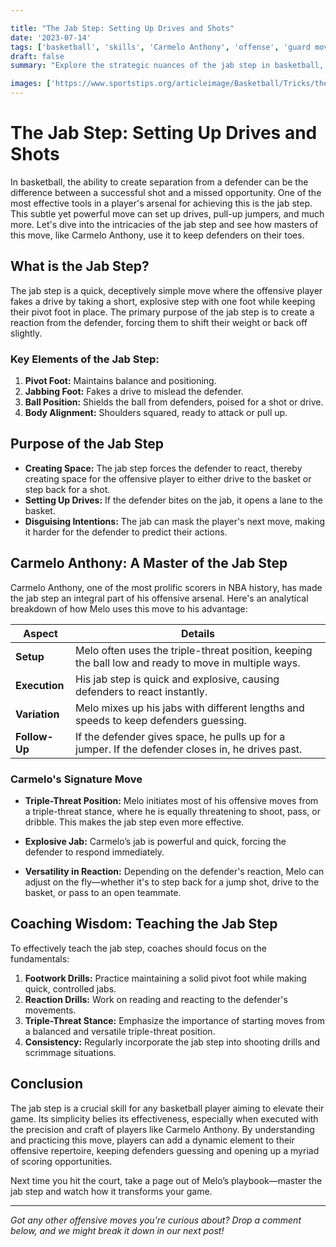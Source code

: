 ```yaml
---

title: "The Jab Step: Setting Up Drives and Shots"
date: '2023-07-14'
tags: ['basketball', 'skills', 'Carmelo Anthony', 'offense', 'guard moves', 'player development', 'footwork', 'coaching tips', 'game strategy']
draft: false
summary: "Explore the strategic nuances of the jab step in basketball, illustrated through the techniques of prolific players like Carmelo Anthony."

images: ['https://www.sportstips.org/articleimage/Basketball/Tricks/the_jab_step_setting_up_drives_and_shots.webp']
---
```


# The Jab Step: Setting Up Drives and Shots

In basketball, the ability to create separation from a defender can be the difference between a successful shot and a missed opportunity. One of the most effective tools in a player's arsenal for achieving this is the jab step. This subtle yet powerful move can set up drives, pull-up jumpers, and much more. Let's dive into the intricacies of the jab step and see how masters of this move, like Carmelo Anthony, use it to keep defenders on their toes.

## What is the Jab Step?

The jab step is a quick, deceptively simple move where the offensive player fakes a drive by taking a short, explosive step with one foot while keeping their pivot foot in place. The primary purpose of the jab step is to create a reaction from the defender, forcing them to shift their weight or back off slightly.

### Key Elements of the Jab Step:

1. **Pivot Foot:** Maintains balance and positioning.
2. **Jabbing Foot:** Fakes a drive to mislead the defender.
3. **Ball Position:** Shields the ball from defenders, poised for a shot or drive.
4. **Body Alignment:** Shoulders squared, ready to attack or pull up.

## Purpose of the Jab Step

- **Creating Space:** The jab step forces the defender to react, thereby creating space for the offensive player to either drive to the basket or step back for a shot.
- **Setting Up Drives:** If the defender bites on the jab, it opens a lane to the basket.
- **Disguising Intentions:** The jab can mask the player's next move, making it harder for the defender to predict their actions.

## Carmelo Anthony: A Master of the Jab Step

Carmelo Anthony, one of the most prolific scorers in NBA history, has made the jab step an integral part of his offensive arsenal. Here's an analytical breakdown of how Melo uses this move to his advantage:

| Aspect      | Details                                                                                               |
|-------------|-------------------------------------------------------------------------------------------------------|
| **Setup**   | Melo often uses the triple-threat position, keeping the ball low and ready to move in multiple ways.  |
| **Execution**| His jab step is quick and explosive, causing defenders to react instantly.                           |
| **Variation**| Melo mixes up his jabs with different lengths and speeds to keep defenders guessing.                 |
| **Follow-Up**| If the defender gives space, he pulls up for a jumper. If the defender closes in, he drives past.    |

### Carmelo's Signature Move

- **Triple-Threat Position:** Melo initiates most of his offensive moves from a triple-threat stance, where he is equally threatening to shoot, pass, or dribble. This makes the jab step even more effective.
  
- **Explosive Jab:** Carmelo’s jab is powerful and quick, forcing the defender to respond immediately.

- **Versatility in Reaction:** Depending on the defender's reaction, Melo can adjust on the fly—whether it's to step back for a jump shot, drive to the basket, or pass to an open teammate.

## Coaching Wisdom: Teaching the Jab Step

To effectively teach the jab step, coaches should focus on the fundamentals:

1. **Footwork Drills:** Practice maintaining a solid pivot foot while making quick, controlled jabs.
2. **Reaction Drills:** Work on reading and reacting to the defender's movements.
3. **Triple-Threat Stance:** Emphasize the importance of starting moves from a balanced and versatile triple-threat position.
4. **Consistency:** Regularly incorporate the jab step into shooting drills and scrimmage situations.

## Conclusion

The jab step is a crucial skill for any basketball player aiming to elevate their game. Its simplicity belies its effectiveness, especially when executed with the precision and craft of players like Carmelo Anthony. By understanding and practicing this move, players can add a dynamic element to their offensive repertoire, keeping defenders guessing and opening up a myriad of scoring opportunities.

Next time you hit the court, take a page out of Melo’s playbook—master the jab step and watch how it transforms your game.

---

*Got any other offensive moves you're curious about? Drop a comment below, and we might break it down in our next post!*
```
